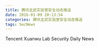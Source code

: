 ```yaml
---
title: 腾讯玄武实验室安全动态推送
date: 2016-01-09 20:13:54
categories: 腾讯玄武实验室安全动态推送
tags: SecNews
---
```


Tencent Xuanwu Lab Security Daily News  
